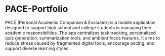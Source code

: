 # PACE-Portfolio 
PACE (Personal Academic Companion & Evaluator) is a mobile application designed to support high school and college students in managing their academic responsibilities. The app centralizes task 
tracking, personalized quiz generation, summarization tools, and ambient focus features. It aims to reduce stress caused by fragmented digital tools, encourage pacing, and support diverse learning styles
